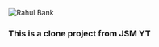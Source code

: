 

![Rahul Bank](https://i.ibb.co/j6w7Ws9/screencapture-127-0-0-1-5173-2022-10-08-20-48-12.png)

### This is a clone project from JSM YT 
